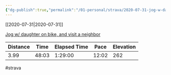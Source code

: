 ```yaml
---
{"dg-publish":true,"permalink":"/01-personal/strava/2020-07-31-jog-w-daughter-on-bike-and-visit-a-neighbor/"}
---
```



[[2020-07-31\|2020-07-31]]

[Jog w/ daughter on bike, and visit a neighbor](https://www.strava.com/activities/3845291307)

| Distance | Time  | Elapsed Time | Pace  | Elevation |
| -------- | ----- | ------------ | ----- | --------- |
| 3.99     | 48:03 | 1:29:00      | 12:02 | 262       |




#strava
